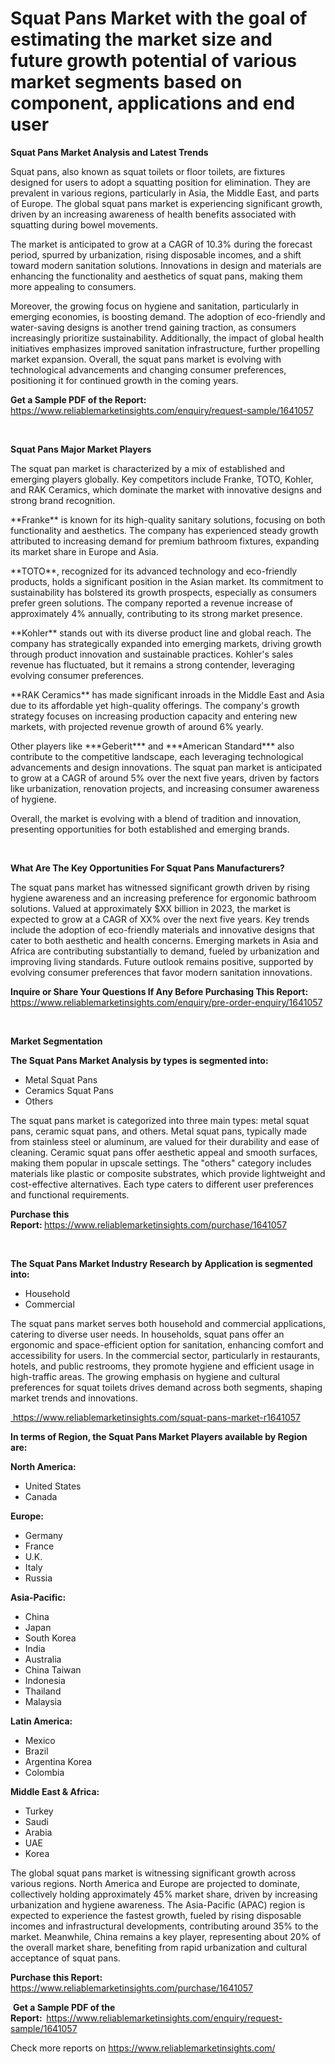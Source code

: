 <p><h1>Squat Pans Market with the goal of estimating the market size and future growth potential of various market segments based on component, applications and end user</h1></p><p><strong>Squat Pans Market Analysis and Latest Trends</strong></p>
<p><p>Squat pans, also known as squat toilets or floor toilets, are fixtures designed for users to adopt a squatting position for elimination. They are prevalent in various regions, particularly in Asia, the Middle East, and parts of Europe. The global squat pans market is experiencing significant growth, driven by an increasing awareness of health benefits associated with squatting during bowel movements. </p><p>The market is anticipated to grow at a CAGR of 10.3% during the forecast period, spurred by urbanization, rising disposable incomes, and a shift toward modern sanitation solutions. Innovations in design and materials are enhancing the functionality and aesthetics of squat pans, making them more appealing to consumers. </p><p>Moreover, the growing focus on hygiene and sanitation, particularly in emerging economies, is boosting demand. The adoption of eco-friendly and water-saving designs is another trend gaining traction, as consumers increasingly prioritize sustainability. Additionally, the impact of global health initiatives emphasizes improved sanitation infrastructure, further propelling market expansion. Overall, the squat pans market is evolving with technological advancements and changing consumer preferences, positioning it for continued growth in the coming years.</p></p>
<p><strong>Get a Sample PDF of the Report:&nbsp;</strong> <a href="https://www.reliablemarketinsights.com/enquiry/request-sample/1641057?utm_campaign=2308&utm_medium=2&utm_source=Github&utm_content=ia&utm_term=22022025&utm_id=squat-pans">https://www.reliablemarketinsights.com/enquiry/request-sample/1641057</a></p>
<p>&nbsp;</p>
<p><strong>Squat Pans Major Market Players</strong></p>
<p><p>The squat pan market is characterized by a mix of established and emerging players globally. Key competitors include Franke, TOTO, Kohler, and RAK Ceramics, which dominate the market with innovative designs and strong brand recognition. </p><p>**Franke** is known for its high-quality sanitary solutions, focusing on both functionality and aesthetics. The company has experienced steady growth attributed to increasing demand for premium bathroom fixtures, expanding its market share in Europe and Asia.</p><p>**TOTO**, recognized for its advanced technology and eco-friendly products, holds a significant position in the Asian market. Its commitment to sustainability has bolstered its growth prospects, especially as consumers prefer green solutions. The company reported a revenue increase of approximately 4% annually, contributing to its strong market presence.</p><p>**Kohler** stands out with its diverse product line and global reach. The company has strategically expanded into emerging markets, driving growth through product innovation and sustainable practices. Kohler's sales revenue has fluctuated, but it remains a strong contender, leveraging evolving consumer preferences.</p><p>**RAK Ceramics** has made significant inroads in the Middle East and Asia due to its affordable yet high-quality offerings. The company's growth strategy focuses on increasing production capacity and entering new markets, with projected revenue growth of around 6% yearly.</p><p>Other players like ***Geberit*** and ***American Standard*** also contribute to the competitive landscape, each leveraging technological advancements and design innovations. The squat pan market is anticipated to grow at a CAGR of around 5% over the next five years, driven by factors like urbanization, renovation projects, and increasing consumer awareness of hygiene.</p><p>Overall, the market is evolving with a blend of tradition and innovation, presenting opportunities for both established and emerging brands.</p></p>
<p>&nbsp;</p>
<p><strong>What Are The Key Opportunities For Squat Pans Manufacturers?</strong></p>
<p><p>The squat pans market has witnessed significant growth driven by rising hygiene awareness and an increasing preference for ergonomic bathroom solutions. Valued at approximately $XX billion in 2023, the market is expected to grow at a CAGR of XX% over the next five years. Key trends include the adoption of eco-friendly materials and innovative designs that cater to both aesthetic and health concerns. Emerging markets in Asia and Africa are contributing substantially to demand, fueled by urbanization and improving living standards. Future outlook remains positive, supported by evolving consumer preferences that favor modern sanitation innovations.</p></p>
<p><strong>Inquire or Share Your Questions If Any Before Purchasing This Report:</strong> <a href="https://www.reliablemarketinsights.com/enquiry/pre-order-enquiry/1641057?utm_campaign=2308&utm_medium=2&utm_source=Github&utm_content=ia&utm_term=22022025&utm_id=squat-pans">https://www.reliablemarketinsights.com/enquiry/pre-order-enquiry/1641057</a></p>
<p>&nbsp;</p>
<p><strong>Market Segmentation</strong></p>
<p><strong>The Squat Pans Market Analysis by types is segmented into:</strong></p>
<p><ul><li>Metal Squat Pans</li><li>Ceramics Squat Pans</li><li>Others</li></ul></p>
<p><p>The squat pans market is categorized into three main types: metal squat pans, ceramic squat pans, and others. Metal squat pans, typically made from stainless steel or aluminum, are valued for their durability and ease of cleaning. Ceramic squat pans offer aesthetic appeal and smooth surfaces, making them popular in upscale settings. The "others" category includes materials like plastic or composite substrates, which provide lightweight and cost-effective alternatives. Each type caters to different user preferences and functional requirements.</p></p>
<p><strong>Purchase this Report:&nbsp;</strong><a href="https://www.reliablemarketinsights.com/purchase/1641057?utm_campaign=2308&utm_medium=2&utm_source=Github&utm_content=ia&utm_term=22022025&utm_id=squat-pans">https://www.reliablemarketinsights.com/purchase/1641057</a></p>
<p>&nbsp;</p>
<p><strong>The Squat Pans Market Industry Research by Application is segmented into:</strong></p>
<p><ul><li>Household</li><li>Commercial</li></ul></p>
<p><p>The squat pans market serves both household and commercial applications, catering to diverse user needs. In households, squat pans offer an ergonomic and space-efficient option for sanitation, enhancing comfort and accessibility for users. In the commercial sector, particularly in restaurants, hotels, and public restrooms, they promote hygiene and efficient usage in high-traffic areas. The growing emphasis on hygiene and cultural preferences for squat toilets drives demand across both segments, shaping market trends and innovations.</p></p>
<p><a href="https://www.reliablemarketinsights.com/squat-pans-market-r1641057?utm_campaign=2308&utm_medium=2&utm_source=Github&utm_content=ia&utm_term=22022025&utm_id=squat-pans">&nbsp;https://www.reliablemarketinsights.com/squat-pans-market-r1641057</a></p>
<p><strong>In terms of Region, the Squat Pans Market Players available by Region are:</strong></p>
<p>
    <p> <strong> North America: </strong>
        <ul>
            <li>United States</li>
            <li>Canada</li>
        </ul>
        </p> 
    <p> <strong> Europe: </strong>
        <ul>
            <li>Germany</li>
            <li>France</li>
            <li>U.K.</li>
            <li>Italy</li>
            <li>Russia</li>
        </ul>
        </p> 
    <p> <strong> Asia-Pacific: </strong>
        <ul>
            <li>China</li>
            <li>Japan</li>
            <li>South Korea</li>
            <li>India</li>
            <li>Australia</li>
            <li>China Taiwan</li>
            <li>Indonesia</li>
            <li>Thailand</li>
            <li>Malaysia</li>
        </ul>
        </p> 
    <p> <strong> Latin America: </strong>
        <ul>
            <li>Mexico</li>
            <li>Brazil</li>
            <li>Argentina Korea</li>
            <li>Colombia</li>
        </ul>
        </p> 
    <p> <strong> Middle East & Africa: </strong>
        <ul>
            <li>Turkey</li>
            <li>Saudi</li>
            <li>Arabia</li>
            <li>UAE</li>
            <li>Korea</li>
        </ul>
    </p>
    </p>
<p><p>The global squat pans market is witnessing significant growth across various regions. North America and Europe are projected to dominate, collectively holding approximately 45% market share, driven by increasing urbanization and hygiene awareness. The Asia-Pacific (APAC) region is expected to experience the fastest growth, fueled by rising disposable incomes and infrastructural developments, contributing around 35% to the market. Meanwhile, China remains a key player, representing about 20% of the overall market share, benefiting from rapid urbanization and cultural acceptance of squat pans.</p></p>
<p><strong>Purchase this Report: </strong><a href="https://www.reliablemarketinsights.com/purchase/1641057?utm_campaign=2308&utm_medium=2&utm_source=Github&utm_content=ia&utm_term=22022025&utm_id=squat-pans">https://www.reliablemarketinsights.com/purchase/1641057</a></p>
<p>&nbsp;<strong>Get a Sample PDF of the Report:&nbsp;&nbsp;</strong><a href="https://www.reliablemarketinsights.com/enquiry/request-sample/1641057?utm_campaign=2308&utm_medium=2&utm_source=Github&utm_content=ia&utm_term=22022025&utm_id=squat-pans">https://www.reliablemarketinsights.com/enquiry/request-sample/1641057</a></p>
<p><strong></strong></p>
<p>Check more reports on <a href="https://www.reliablemarketinsights.com/?utm_campaign=2308&utm_medium=2&utm_source=Github&utm_content=ia&utm_term=22022025&utm_id=squat-pans">https://www.reliablemarketinsights.com/</a></p>